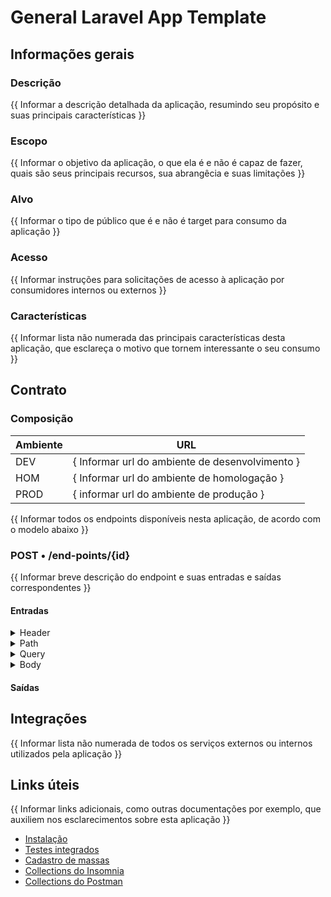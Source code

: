 # General Laravel App Template

## Informações gerais
### Descrição
{{ Informar a descrição detalhada da aplicação, resumindo seu propósito e suas principais características }}

### Escopo
{{ Informar o objetivo da aplicação, o que ela é e não é capaz de fazer, quais são seus principais recursos, sua abrangêcia e suas limitações }}

### Alvo
{{ Informar o tipo de público que é e não é target para consumo da aplicação }}

### Acesso
{{ Informar instruções para solicitações de acesso à aplicação por consumidores internos ou externos }}

### Características
{{ Informar lista não numerada das principais características desta aplicação, que esclareça o motivo que tornem interessante o seu consumo }}

## Contrato
### Composição

| Ambiente | URL                                             |
|----------|-------------------------------------------------|
| DEV      | { Informar url do ambiente de desenvolvimento } |
| HOM      | { Informar url do ambiente de homologação }     |
| PROD     | { informar url do ambiente de produção }        |

{{ Informar todos os endpoints disponíveis nesta aplicação, de acordo com o modelo abaixo }}

### POST • /end-points/{id}
{{ Informar breve descrição do endpoint e suas entradas e saídas correspondentes }}

#### Entradas

<details><summary>Header</summary>
<table>
    <thead style="text-align: left !important;">
        <th style="width: 25%;">Nome</th>
        <th>Descrição</th>
        <th style="width: 5%;text-align: center;">Tipo</th>
        <th style="width: 5%;text-align: center;">Obrigatório</th>
        <th style="width: 25%;" class="th-example">Exemplo</th>
    </thead>
    <tbody style="vertical-align: top;">
        <tr>
            <td style="font-weight: bold;">CorrelationId</td>
            <td>Identificador único da requisição para reateamento de correlacionado</td>
            <td>string (Uuid)</td>
            <td>Sim</td>
            <td><i>b72645e9-3bfb-4423-b983-0e7d47c425a5</i></td>
        </tr>
    </tbody>
</table>
</details>

<details><summary>Path</summary>
<table style="text-align: left;">
    <thead>
        <th style="width: 25%;">Nome</th>
        <th>Descrição</th>
        <th style="width: 5%;text-align: center;">Tipo</th>
        <th style="width: 5%;text-align: center;">Obrigatório</th>
        <th style="width: 25%;" class="th-example">Exemplo</th>
    </thead>
    <tbody style="vertical-align: top;">
        <tr>
            <td style="font-weight: bold;">id</td>
            <td>Id do registro da coleção</td>
            <td>string (Uuid)</td>
            <td>Sim</td>
            <td><i>f3269126-6861-40b4-98ce-5cfbca94aff1</i></td>
        </tr>
    </tbody>
</table>
</details>

<details><summary>Query</summary>
<table style="text-align: left;">
    <thead>
        <th style="width: 25%;">Nome</th>
        <th>Descrição</th>
        <th style="width: 5%;text-align: center;">Tipo</th>
        <th style="width: 5%;text-align: center;">Obrigatório</th>
        <th style="width: 25%;" class="th-example">Exemplo</th>
    </thead>
    <tbody style="vertical-align: top;">
        <tr>
            <td style="font-weight: bold;">filtro1</td>
            <td>Filtro adicional para a rota</td>
            <td>boolean</td>
            <td>Não</td>
            <td>true</td>
        </tr>
    </tbody>
</table>
</details>

<details><summary>Body</summary>
<table style="text-align: left;">
    <thead>
        <th style="width: 25%;">Nome</th>
        <th>Descrição</th>
        <th style="width: 5%;text-align: center;">Tipo</th>
        <th style="width: 5%;text-align: center;">Obrigatório</th>
        <th style="width: 25%;" class="th-example">Exemplo</th>
    </thead>
    <tbody style="vertical-align: top;">
        <tr>
            <td style="font-weight: bold;">description</td>
            <td>Descrição para o novo registro</td>
            <td>string</td>
            <td>Sim</td>
            <td>**</td>
        </tr>
    </tbody>
</table>
</details>

#### Saídas

## Integrações
{{ Informar lista não numerada de todos os serviços externos ou internos utilizados pela aplicação }}

## Links úteis
{{  Informar links adicionais, como outras documentações por exemplo, que auxiliem nos esclarecimentos sobre esta aplicação }}

- [Instalação](../README.md)
- [Testes integrados](../tests/README.md)
- [Cadastro de massas](.)
- [Collections do Insomnia](.)
- [Collections do Postman](.)
